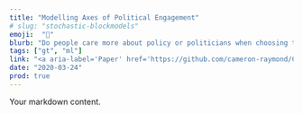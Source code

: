 ```yaml
---
title: "Modelling Axes of Political Engagement"
# slug: "stochastic-blockmodels"
emoji:  "🧶"
blurb: "Do people care more about policy or politicians when choosing to retweet political content online? Lead author on this study that developed random graph models to model what drives political engagement."
tags: ["gt", "ml"]
link: "<a aria-label='Paper' href='https://github.com/cameron-raymond/CISC500-SeniorThesis/blob/master/topic_centrality_paper/Measures_of_Topic_Centrality_for_Online_Political_Engagement.pdf'>Paper</a>"
date: "2020-03-24"
prod: true
---
```


Your markdown content.
